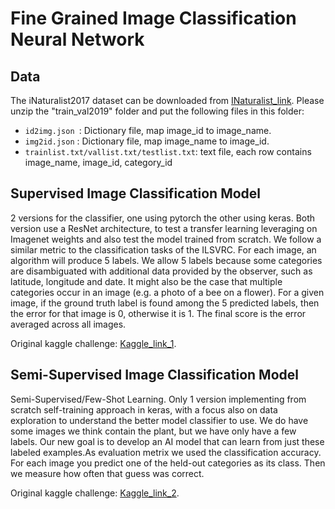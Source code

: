 # Fine Grained Image Classification Neural Network


## Data
The iNaturalist2017 dataset can be downloaded from [INaturalist_link](https://github.com/visipedia/inat_comp#data). Please unzip the "train_val2019" folder and put the following files in this folder:
 - `id2img.json `: Dictionary file, map image_id to image_name.
 - `img2id.json` : Dictionary file, map image_name to image_id.
 - `trainlist.txt/vallist.txt/testlist.txt`: text file, each row contains image_name, image_id, category_id
 
## Supervised Image Classification Model
2 versions for the classifier, one using pytorch the other using keras. Both version use a ResNet architecture, to test a transfer learning leveraging on Imagenet weights and also test the model trained from scratch. We follow a similar metric to the classification tasks of the ILSVRC. For each image, an algorithm will produce 5 labels. We allow 5 labels because some categories are disambiguated with additional data provided by the observer, such as latitude, longitude and date. It might also be the case that multiple categories occur in an image (e.g. a photo of a bee on a flower). For a given image, if the ground truth label is found among the 5 predicted labels, then the error for that image is 0, otherwise it is 1. The final score is the error averaged across all images.

Original kaggle challenge: [Kaggle_link_1](https://www.kaggle.com/c/bu-cs542-fall2020).

## Semi-Supervised Image Classification Model
Semi-Supervised/Few-Shot Learning. Only 1 version implementing from scratch self-training approach in keras, with a focus also on data exploration to understand the better model classifier to use. We do have some images we think contain the plant, but we have only have a few labels. Our new goal is to develop an AI model that can learn from just these labeled examples.As evaluation metrix we used the classification accuracy. For each image you predict one of the held-out categories as its class. Then we measure how often that guess was correct.

Original kaggle challenge: [Kaggle_link_2](https://www.kaggle.com/c/bu-cs542-fall2020-2).


